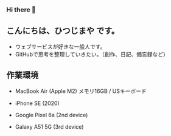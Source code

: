 ### Hi there 👋

## こんにちは、ひつじまや です。

- ウェブサービスが好きな一般人です。
- GitHubで思考を整理していきたい。（創作、日記、備忘録など）

## 作業環境
- MacBook Air (Apple M2)
メモリ16GB / USキーボード

- iPhone SE (2020)
- Google Pixel 6a (2nd device)
- Galaxy A51 5G (3rd device)

<!--
**hitsujimaya/hitsujimaya** is a ✨ _special_ ✨ repository because its `README.md` (this file) appears on your GitHub profile.

Here are some ideas to get you started:

- 🔭 I’m currently working on ...
- 🌱 I’m currently learning ...
- 👯 I’m looking to collaborate on ...
- 🤔 I’m looking for help with ...
- 💬 Ask me about ...
- 📫 How to reach me: ...
- 😄 Pronouns: ...
- ⚡ Fun fact: ...
-->
